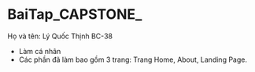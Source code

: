 # BaiTap_CAPSTONE_

Họ và tên: Lý Quốc Thịnh BC-38

- Làm cá nhân
- Các phần đã làm bao gồm 3 trang: Trang Home, About, Landing Page.
